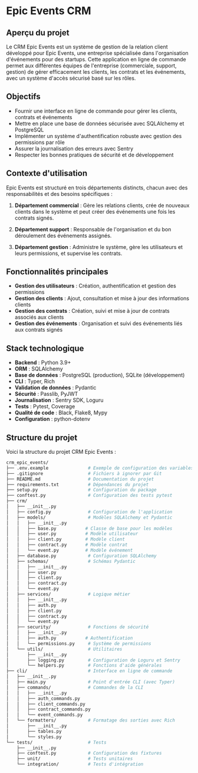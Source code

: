
# Epic Events CRM

## Aperçu du projet

Le CRM Epic Events est un système de gestion de la relation client développé pour Epic Events, une entreprise spécialisée dans l'organisation d'événements pour des startups. Cette application en ligne de commande permet aux différentes équipes de l'entreprise (commerciale, support, gestion) de gérer efficacement les clients, les contrats et les événements, avec un système d'accès sécurisé basé sur les rôles.

## Objectifs

- Fournir une interface en ligne de commande pour gérer les clients, contrats et événements
- Mettre en place une base de données sécurisée avec SQLAlchemy et PostgreSQL
- Implémenter un système d'authentification robuste avec gestion des permissions par rôle
- Assurer la journalisation des erreurs avec Sentry
- Respecter les bonnes pratiques de sécurité et de développement

## Contexte d'utilisation

Epic Events est structuré en trois départements distincts, chacun avec des responsabilités et des besoins spécifiques :

1. **Département commercial** : Gère les relations clients, crée de nouveaux clients dans le système et peut créer des événements une fois les contrats signés.

2. **Département support** : Responsable de l'organisation et du bon déroulement des événements assignés.

3. **Département gestion** : Administre le système, gère les utilisateurs et leurs permissions, et supervise les contrats.

## Fonctionnalités principales

- **Gestion des utilisateurs** : Création, authentification et gestion des permissions
- **Gestion des clients** : Ajout, consultation et mise à jour des informations clients
- **Gestion des contrats** : Création, suivi et mise à jour de contrats associés aux clients
- **Gestion des événements** : Organisation et suivi des événements liés aux contrats signés

## Stack technologique

- **Backend** : Python 3.9+
- **ORM** : SQLAlchemy
- **Base de données** : PostgreSQL (production), SQLite (développement)
- **CLI** : Typer, Rich
- **Validation de données** : Pydantic
- **Sécurité** : Passlib, PyJWT
- **Journalisation** : Sentry SDK, Loguru
- **Tests** : Pytest, Coverage
- **Qualité de code** : Black, Flake8, Mypy
- **Configuration** : python-dotenv


## Structure du projet
Voici la structure du projet CRM Epic Events :
```sh
crm_epic_events/
├── .env.example               # Exemple de configuration des variables d'environnement
├── .gitignore                 # Fichiers à ignorer par Git
├── README.md                  # Documentation du projet
├── requirements.txt           # Dépendances du projet
├── setup.py                   # Configuration du package
├── conftest.py                # Configuration des tests pytest
├── crm/
│   ├── __init__.py
│   ├── config.py              # Configuration de l'application
│   ├── models/                # Modèles SQLAlchemy et Pydantic
│   │   ├── __init__.py
│   │   ├── base.py           # Classe de base pour les modèles
│   │   ├── user.py           # Modèle utilisateur
│   │   ├── client.py         # Modèle client
│   │   ├── contract.py       # Modèle contrat
│   │   └── event.py          # Modèle événement
│   ├── database.py            # Configuration SQLAlchemy
│   ├── schemas/               # Schémas Pydantic
│   │   ├── __init__.py
│   │   ├── user.py
│   │   ├── client.py
│   │   ├── contract.py
│   │   └── event.py
│   ├── services/              # Logique métier
│   │   ├── __init__.py
│   │   ├── auth.py
│   │   ├── client.py
│   │   ├── contract.py
│   │   └── event.py
│   ├── security/              # Fonctions de sécurité
│   │   ├── __init__.py
│   │   ├── auth.py           # Authentification
│   │   └── permissions.py     # Système de permissions
│   └── utils/                 # Utilitaires
│       ├── __init__.py
│       ├── logging.py         # Configuration de Loguru et Sentry
│       └── helpers.py         # Fonctions d'aide générales
├── cli/                       # Interface en ligne de commande
│   ├── __init__.py
│   ├── main.py                # Point d'entrée CLI (avec Typer)
│   ├── commands/              # Commandes de la CLI
│   │   ├── __init__.py
│   │   ├── auth_commands.py
│   │   ├── client_commands.py
│   │   ├── contract_commands.py
│   │   └── event_commands.py
│   └── formatters/            # Formatage des sorties avec Rich
│       ├── __init__.py
│       ├── tables.py
│       └── styles.py
└── tests/                     # Tests
    ├── __init__.py
    ├── conftest.py            # Configuration des fixtures
    ├── unit/                  # Tests unitaires
    └── integration/           # Tests d'intégration
```
